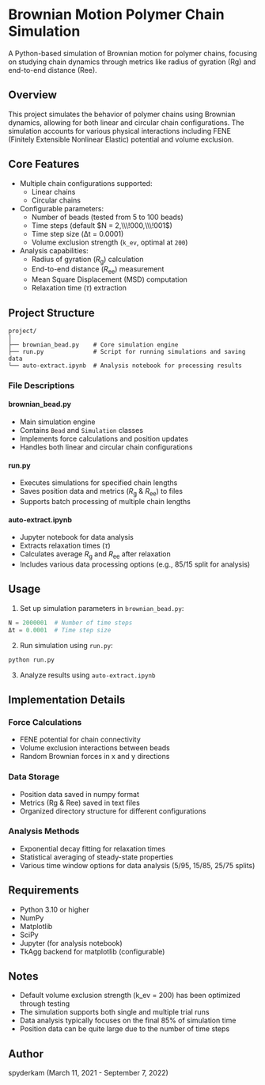 # Brownian Motion Polymer Chain Simulation

A Python-based simulation of Brownian motion for polymer chains, focusing on studying chain dynamics through metrics like radius of gyration (Rg) and end-to-end distance (Ree).

## Overview

This project simulates the behavior of polymer chains using Brownian dynamics, allowing for both linear and circular chain configurations. The simulation accounts for various physical interactions including FENE (Finitely Extensible Nonlinear Elastic) potential and volume exclusion.

## Core Features

- Multiple chain configurations supported:
  - Linear chains
  - Circular chains
- Configurable parameters:
  - Number of beads (tested from $5$ to $100$ beads)
  - Time steps (default $N = 2,\\\!000,\\\!001$)
  - Time step size (Δt = 0.0001)
  - Volume exclusion strength (`k_ev`, optimal at `200`)
- Analysis capabilities:
  - Radius of gyration ($R_{\mathrm{g}}$) calculation
  - End-to-end distance ($R_{\mathrm{ee}}$) measurement
  - Mean Square Displacement ($\mathrm{MSD}$) computation
  - Relaxation time ($\tau$) extraction

## Project Structure

```
project/
│
├── brownian_bead.py    # Core simulation engine
├── run.py              # Script for running simulations and saving data
└── auto-extract.ipynb  # Analysis notebook for processing results
```

### File Descriptions

#### brownian_bead.py
- Main simulation engine
- Contains `Bead` and `Simulation` classes
- Implements force calculations and position updates
- Handles both linear and circular chain configurations

#### run.py
- Executes simulations for specified chain lengths
- Saves position data and metrics ($R_{\mathrm{g}}$ & $R_{\mathrm{ee}}$) to files
- Supports batch processing of multiple chain lengths

#### auto-extract.ipynb
- Jupyter notebook for data analysis
- Extracts relaxation times ($\tau$)
- Calculates average $R_{\mathrm{g}}$ and $R_{\mathrm{ee}}$ after relaxation
- Includes various data processing options (e.g., 85/15 split for analysis)

## Usage

1. Set up simulation parameters in `brownian_bead.py`:
```python
N = 2000001  # Number of time steps
Δt = 0.0001  # Time step size
```

2. Run simulation using `run.py`:
```python
python run.py
```

3. Analyze results using `auto-extract.ipynb`

## Implementation Details

### Force Calculations
- FENE potential for chain connectivity
- Volume exclusion interactions between beads
- Random Brownian forces in x and y directions

### Data Storage
- Position data saved in numpy format
- Metrics (Rg & Ree) saved in text files
- Organized directory structure for different configurations

### Analysis Methods
- Exponential decay fitting for relaxation times
- Statistical averaging of steady-state properties
- Various time window options for data analysis (5/95, 15/85, 25/75 splits)

## Requirements

- Python 3.10 or higher
- NumPy
- Matplotlib
- SciPy
- Jupyter (for analysis notebook)
- TkAgg backend for matplotlib (configurable)

## Notes

- Default volume exclusion strength (k_ev = 200) has been optimized through testing
- The simulation supports both single and multiple trial runs
- Data analysis typically focuses on the final 85% of simulation time
- Position data can be quite large due to the number of time steps

## Author

spyderkam (March 11, 2021 - September 7, 2022)
